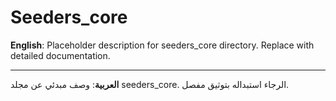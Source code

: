 # Seeders_core

**English**: Placeholder description for seeders_core directory. Replace with detailed documentation.

---

**العربية**: وصف مبدئي عن مجلد seeders_core. الرجاء استبداله بتوثيق مفصل.

